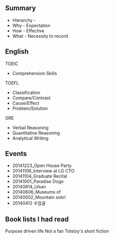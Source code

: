 Summary
-------
-   Hierarchy -
-   Why - Expectation
-   How - Effective
-   What - Necessity to record

## English
TOEIC
* Comprehension Skills		

TOEFL
* Classification
* Compare/Contrast
* Cause/Effect 
* Problem/Solution

GRE 
* Verbal Reasoning
* Quantitative Reasoning
* Analytical Writing

## Events 
* 20141223_Open House Party
* 20141106_Interview at LG CTO
* 20141104_Graduate Recital
* 20141001_Paradise Dogo
* 20140814_Ulsan  
* 20140606_Museums of  
* 20140502_Mountain sokri
* 20140412 수암골

## Book lists I had read
Purpose driven life 
Not a fan
Tolstoy's short fiction 
